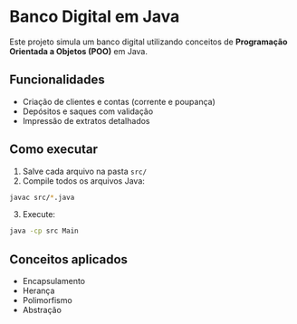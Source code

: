 # Banco Digital em Java

Este projeto simula um banco digital utilizando conceitos de **Programação Orientada a Objetos (POO)** em Java.

## Funcionalidades
- Criação de clientes e contas (corrente e poupança)
- Depósitos e saques com validação
- Impressão de extratos detalhados

## Como executar
1. Salve cada arquivo na pasta `src/`
2. Compile todos os arquivos Java:
```bash
javac src/*.java
```
3. Execute:
```bash
java -cp src Main
```

## Conceitos aplicados
- Encapsulamento
- Herança
- Polimorfismo
- Abstração